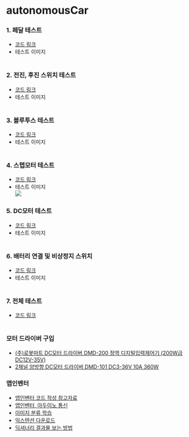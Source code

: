 # autonomousCar

### 1. 페달 테스트  
* [코드 링크]()  
* 테스트 이미지  
![]() 

### 2. 전진, 후진 스위치 테스트  
* [코드 링크]()  
* 테스트 이미지  
![]() 

### 3. 블루투스 테스트  
* [코드 링크]()  
* 테스트 이미지  
![]()  

### 4. 스텝모터 테스트  
* [코드 링크](https://github.com/mtinet/autonomousCar/blob/master/code/stepperMotor.ino)  
* 테스트 이미지  
![](https://github.com/mtinet/autonomousCar/blob/master/image/stepMotorCircuit.jpg?raw=true)  

### 5. DC모터 테스트  
* [코드 링크]()  
* 테스트 이미지  
![]()  

### 6. 배터리 연결 및 비상정지 스위치 
* [코드 링크]()  
* 테스트 이미지  
![]() 

### 7. 전체 테스트  
* [코드 링크](https://github.com/mtinet/AICar/blob/master/code/1.%20buttonVoiceVisionCar_miniboard.ino)  
![]()  



### 모터 드라이버 구입  
* [(주)로봇마트 DC모터 드라이버 DMD-200 정역 디지털입력제어기 (200W급 DC12V-35V)](https://www.motorbank.kr/goods/goods_view.php?goodsNo=1000007471)  
* [2채널 양방향 DC모터 드라이버 DMD-101 DC3-36V 10A 360W](https://www.motorbank.kr/goods/goods_view.php?goodsNo=1000009114)  


### 앱인벤터  
* [앱인벤터 코드 작성 참고자료](http://blog.naver.com/PostView.nhn?blogId=kids_power&logNo=221368450791&parentCategoryNo=&categoryNo=42&viewDate=&isShowPopularPosts=true&from=search)  
* [앱인벤터, 아두이노 통신](http://sanguru.me/arduino009/)  
* [이미지 분류 학습](https://classifier.appinventor.mit.edu/)  
* [익스텐션 다운로드](https://mit-cml.github.io/extensions/)  
* [딕셔너리 결과물 보는 방법](http://ai2.appinventor.mit.edu/reference/blocks/dictionaries.html#get-value-at-key-path)  
